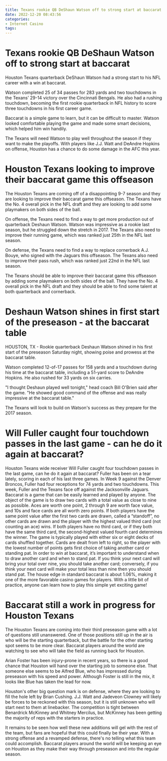 ```yaml
---
title: Texans rookie QB DeShaun Watson off to strong start at baccarat 
date: 2022-12-20 08:43:56
categories:
- Internet Casino
tags:
---
```



#  Texans rookie QB DeShaun Watson off to strong start at baccarat 

Houston Texans quarterback DeShaun Watson had a strong start to his NFL career with a win at baccarat.

Watson completed 25 of 34 passes for 283 yards and two touchdowns in the Texans’ 29-14 victory over the Cincinnati Bengals. He also had a rushing touchdown, becoming the first rookie quarterback in NFL history to score three touchdowns in his first career game.

Baccarat is a simple game to learn, but it can be difficult to master. Watson looked comfortable playing the game and made some smart decisions, which helped him win handily.

The Texans will need Watson to play well throughout the season if they want to make the playoffs. With players like J.J. Watt and DeAndre Hopkins on offense, Houston has a chance to do some damage in the AFC this year.

#  Houston Texans looking to improve their baccarat game this offseason 

The Houston Texans are coming off of a disappointing 9-7 season and they are looking to improve their baccarat game this offseason. The Texans have the No. 4 overall pick in the NFL draft and they are looking to add some playmakers on both sides of the ball.

On offense, the Texans need to find a way to get more production out of quarterback Deshaun Watson. Watson was impressive as a rookie last season, but he struggled down the stretch in 2017. The Texans also need to improve their running game, which was ranked just 25th in the NFL last season.

On defense, the Texans need to find a way to replace cornerback A.J. Bouye, who signed with the Jaguars this offseason. The Texans also need to improve their pass rush, which was ranked just 22nd in the NFL last season.

The Texans should be able to improve their baccarat game this offseason by adding some playmakers on both sides of the ball. They have the No. 4 overall pick in the NFL draft and they should be able to find some talent at both quarterback and cornerback.

#  Deshaun Watson shines in first start of the preseason - at the baccarat table 

HOUSTON, TX - Rookie quarterback Deshaun Watson shined in his first start of the preseason Saturday night, showing poise and prowess at the baccarat table.

Watson completed 12-of-17 passes for 158 yards and a touchdown during his time at the baccarat table, including a 51-yard score to DeAndre Hopkins. He also rushed for 33 yards on six carries.

"I thought Deshaun played well tonight," head coach Bill O'Brien said after the game. "He showed good command of the offense and was really impressive at the baccarat table."

The Texans will look to build on Watson's success as they prepare for the 2017 season.

#  Will Fuller caught four touchdown passes in the last game - can he do it again at baccarat? 

Houston Texans wide receiver Will Fuller caught four touchdown passes in the last game, can he do it again at baccarat?
Fuller has been on a tear lately, scoring in each of his last three games. In Week 9 against the Denver Broncos, Fuller had four receptions for 74 yards and two touchdowns. This week, Fuller and the Texans face off against the Jacksonville Jaguars.
Baccarat is a game that can be easily learned and played by anyone. The object of the game is to draw two cards with a total value as close to nine as possible. Aces are worth one point, 2 through 9 are worth face value, and 10s and face cards are all worth zero points.
If both players have the same point value after the first two cards are drawn, called a “standoff”, no other cards are drawn and the player with the highest valued third card (not counting an ace) wins. If both players have no third card, or if they both have the same third card, the second-highest valued fourth card determines the winner.
The game is typically played with either six or eight decks of cards shuffled together. Cards are dealt from left to right, so the player with the lowest number of points gets first choice of taking another card or standing pat. 
In order to win at baccarat, it’s important to understand when to draw another card and when to stand pat. If you think your next card will bring your total over nine, you should take another card; conversely, if you think your next card will make your total less than nine then you should stand pat.
The house edge in standard baccarat is about 1.06%, making it one of the more favorable casino games for players. With a little bit of practice, anyone can learn how to play this simple yet exciting game!

#  Baccarat still a work in progress for Houston Texans

The Houston Texans are coming into their third preseason game with a lot of questions still unanswered. One of those positions still up in the air is who will be the starting quarterback, but the battle for the other starting spot seems to be more clear. Baccarat players around the world are watching to see who will take the field as running back for Houston.

Arian Foster has been injury-prone in recent years, so there is a good chance that Houston will hand over the starting job to someone else. That someone else seems to be Alfred Blue, who has impressed during preseason with his speed and power. Although Foster is still in the mix, it looks like Blue has taken the lead for now.

Houston's other big question mark is on defense, where they are looking to fill the hole left by Brian Cushing. J.J. Watt and Jadeveon Clowney will likely be forces to be reckoned with this season, but it is still unknown who will start next to them at linebacker. The competition is tight between Benardrick McKinney and Whitney Mercilus, but McKinney has been getting the majority of reps with the starters in practice.

It remains to be seen how well these new additions will gel with the rest of the team, but fans are hopeful that this could finally be their year. With a strong offense and a revamped defense, there's no telling what this team could accomplish. Baccarat players around the world will be keeping an eye on Houston as they make their way through preseason and into the regular season.